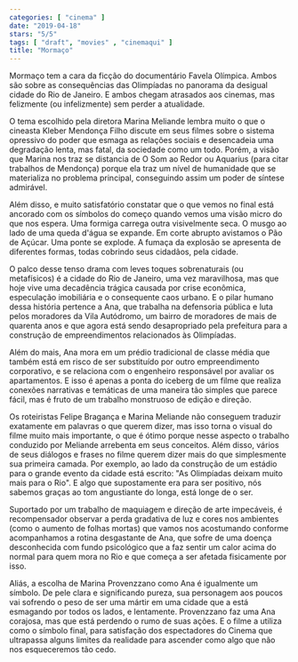 ```yaml
---
categories: [ "cinema" ]
date: "2019-04-18"
stars: "5/5"
tags: [ "draft", "movies" , "cinemaqui" ]
title: "Mormaço"
---
```

Mormaço tem a cara da ficção do documentário Favela Olímpica. Ambos
são sobre as consequências das Olimpíadas no panorama da desigual
cidade do Rio de Janeiro. E ambos chegam atrasados aos cinemas, mas
felizmente (ou infelizmente) sem perder a atualidade.

O tema escolhido pela diretora Marina Meliande lembra muito o que o
cineasta Kleber Mendonça Filho discute em seus filmes sobre o sistema
opressivo do poder que esmaga as relações sociais e desencadeia uma
degradação lenta, mas fatal, da sociedade como um todo. Porém, a visão
que Marina nos traz se distancia de O Som ao Redor ou Aquarius (para
citar trabalhos de Mendonça) porque ela traz um nível de humanidade
que se materializa no problema principal, conseguindo assim um poder de
síntese admirável.

Além disso, e muito satisfatório constatar que o que vemos no final
está ancorado com os símbolos do começo quando vemos uma visão micro
do que nos espera. Uma formiga carrega outra visivelmente seca. O musgo ao
lado de uma queda d'água se expande. Em corte abrupto avistamos o Pão
de Açúcar. Uma ponte se explode. A fumaça da explosão se apresenta
de diferentes formas, todas cobrindo seus cidadãos, pela cidade.

O palco desse tenso drama com leves toques sobrenaturais (ou metafísicos)
é a cidade do Rio de Janeiro, uma vez maravilhosa, mas que hoje vive
uma decadência trágica causada por crise econômica, especulação
imobiliária e o consequente caos urbano. E o pilar humano dessa história
pertence a Ana, que trabalha na defensoria pública e luta pelos moradores
da Vila Autódromo, um bairro de moradores de mais de quarenta anos e
que agora está sendo desapropriado pela prefeitura para a construção
de empreendimentos relacionados às Olimpíadas.

Além do mais, Ana mora em um prédio tradicional de classe média que
também está em risco de ser substituído por outro empreendimento
corporativo, e se relaciona com o engenheiro responsável por avaliar os
apartamentos. E isso é apenas a ponta do iceberg de um filme que realiza
conexões narrativas e temáticas de uma maneira tão simples que parece
fácil, mas é fruto de um trabalho monstruoso de edição e direção.

Os roteiristas Felipe Bragança e Marina Meliande não conseguem traduzir
exatamente em palavras o que querem dizer, mas isso torna o visual do
filme muito mais importante, o que é ótimo porque nesse aspecto o
trabalho conduzido por Meliande arrebenta em seus conceitos. Além
disso, vários de seus diálogos e frases no filme querem dizer
mais do que simplesmente sua primeira camada. Por exemplo, ao lado da
construção de um estádio para o grande evento da cidade está escrito:
"As Olimpíadas deixam muito mais para o Rio". E algo que supostamente
era para ser positivo, nós sabemos graças ao tom angustiante do longa,
está longe de o ser.

Suportado por um trabalho de maquiagem e direção de arte impecáveis,
é recompensador observar a perda gradativa de luz e cores nos ambientes
(como o aumento de folhas mortas) que vamos nos acostumando conforme
acompanhamos a rotina desgastante de Ana, que sofre de uma doença
desconhecida com fundo psicológico que a faz sentir um calor acima do
normal para quem mora no Rio e que começa a ser afetada fisicamente
por isso.

Aliás, a escolha de Marina Provenzzano como Ana é igualmente um
símbolo. De pele clara e significando pureza, sua personagem aos
poucos vai sofrendo o peso de ser uma mártir em uma cidade que a está
esmagando por todos os lados, e lentamente. Provenzzano faz uma Ana
corajosa, mas que está perdendo o rumo de suas ações. E o filme a
utiliza como o símbolo final, para satisfação dos espectadores do
Cinema que ultrapassa alguns limites da realidade para ascender como
algo que não nos esqueceremos tão cedo.
